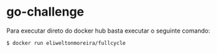 # go-challenge

Para executar direto do docker hub basta executar o seguinte comando:

```bash
$ docker run eliweltonmoreira/fullcycle
```
